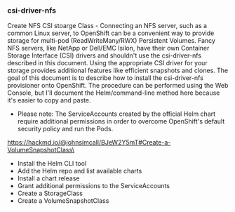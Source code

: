 ### csi-driver-nfs

Create NFS CSI stoarge Class - Connecting an NFS server, such as a common Linux server, to OpenShift can be a convenient way to provide storage for multi-pod (ReadWriteMany/RWX) Persistent Volumes. Fancy NFS servers, like NetApp or Dell/EMC Isilon, have their own Container Storage Interface (CSI) drivers and shouldn't use the csi-driver-nfs described in this document. Using the appropriate CSI driver for your storage provides additional features like efficient snapshots and clones. The goal of this document is to describe how to install the csi-driver-nfs provisioner onto OpenShift. The procedure can be performed using the Web Console, but I'll document the Helm/command-line method here because it's easier to copy and paste.
* Please note: The ServiceAccounts created by the official Helm chart require additional permissions in order to overcome OpenShift's default security policy and run the Pods.

https://hackmd.io/@johnsimcall/BJeW2Y5mT#Create-a-VolumeSnapshotClass\

- Install the Helm CLI tool
- Add the Helm repo and list available charts
- Install a chart release
- Grant additional permissions to the ServiceAccounts
- Create a StorageClass
- Create a VolumeSnapshotClass
